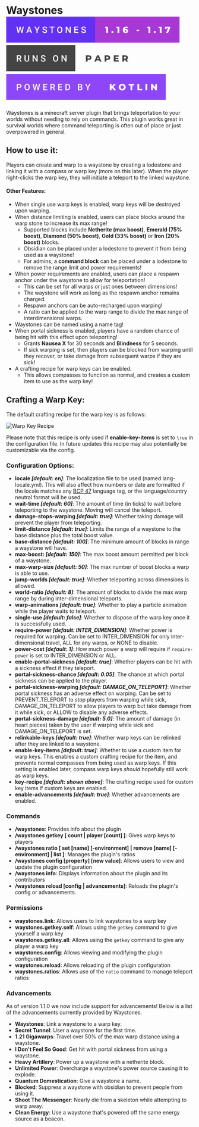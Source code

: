 
# Waystones [![Badge](badge/support.svg)](https://www.spigotmc.org/resources/waystones.93917/) [![Paper](badge/paper.svg)](https://papermc.io/) [![Kotlin](badge/kotlin.svg)](https://kotlinlang.org)

Waystones is a minecraft server plugin that brings teleportation to your worlds without needing to rely on commands. This plugin works great in survival worlds where command teleporting is often out of place or just overpowered in general.  
  
## How to use it:  
  
Players can create and warp to a waystone by creating a lodestone and linking it with a compass or warp key (more on this later). When the player right-clicks the warp key, they will initiate a teleport to the linked waystone.  

#### Other Features:

- When single use warp keys is enabled, warp keys will be destroyed upon warping.
- When distance limiting is enabled, users can place blocks around the warp stone to increase its max range!
	- Supported blocks include **Netherite (max boost)**, **Emerald (75% boost)**, **Diamond (50% boost)**, **Gold (33% boost)** or **Iron (20% boost)** blocks.
	- Obsidian can be placed under a lodestone to prevent it from being used as a waystone!
	- For admins, a **command block** can be placed under a lodestone to remove the range limit and power requirements!
- When power requirements are enabled, users can place a respawn anchor under the waystone to allow for teleportation!
	- This can be set for all warps or just ones between dimensions!
	- The waystone will work as long as the respawn anchor remains charged.
	- Respawn anchors can be auto-recharged upon warping!
	- A ratio can be applied to the warp range to divide the max range of interdimensional warps.
- Waystones can be named using a name tag!
- When portal sickness is enabled, players have a random chance of being hit with this effect upon teleporting!
	- Grants **Nausea X** for 30 seconds and **Blindness** for 5 seconds.
	- If sick warping is set, then players can be blocked from warping until they recover, or take damage from subsequent warps if they are sick!
- A crafting recipe for warp keys can be enabled.
	- This allows compasses to function as normal, and creates a custom item to use as the warp key!

## Crafting a Warp Key:

The default crafting recipe for the warp key is as follows:

<img alt="Warp Key Recipe" src="https://i.imgur.com/N2t9pn1.png" width="500"/>

Please note that this recipe is only used if **enable-key-items** is set to `true` in the configuration file. In future updates this recipe may also potentially be customizable via the config.

### Configuration Options:  
  
- **locale *[default: en]***: The localization file to be used (named lang-locale.yml). This will also affect how numbers or date are formatted if the locale matches any [BCP 47](https://www.iana.org/assignments/language-subtag-registry/language-subtag-registry) language tag, or the language/country neutral format will be used.
- **wait-time *[default: 60]***: The amount of time (in ticks) to wait before teleporting to the waystone. Moving will cancel the teleport.
- **damage-stops-warping *[default: true]***: Whether taking damage will prevent the player from teleporting.
- **limit-distance *[default: true]***: Limits the range of a waystone to the base distance plus the total boost value.
- **base-distance *[default: 100]***: The minimum amount of blocks in range a waystone will have.
- **max-boost: *[default: 150]***: The max boost amount permitted per block of a waystone. 
- **max-warp-size *[default: 50]***: The max number of boost blocks a warp is able to use.
- **jump-worlds *[default: true]***: Whether teleporting across dimensions is allowed.
- **world-ratio *[default: 8]***: The amount of blocks to divide the max warp range by during inter-dimensional teleports. 
- **warp-animations *[default: true]***: Whether to play a particle animation while the player waits to teleport.
- **single-use *[default: false]***: Whether to dispose of the warp key once it is successfully used.
- **require-power *[default: INTER_DIMENSION]***: Whether power is required for warping. Can be set to INTER_DIMENSION for only inter-dimensional travel, ALL for any warps, or NONE to disable.
- **power-cost *[default: 1]***: How much power a warp will require if `require-power` is set to INTER_DIMENSION or ALL.
- **enable-portal-sickness *[default: true]***: Whether players can be hit with a sickness effect if they teleport.
- **portal-sickness-chance *[default: 0.05]***: The chance at which portal sickness can be applied to the player.
- **portal-sickness-warping *[default: DAMAGE_ON_TELEPORT]***: Whether portal sickness has an adverse effect on warping. Can be set to PREVENT_TELEPORT to stop players from warping while sick, DAMAGE_ON_TELEPORT to allow players to warp but take damage from it while sick, or ALLOW to disable any adverse effects.
- **portal-sickness-damage *[default: 5.0]***: The amount of damage (in heart pieces) taken by the user if warping while sick and DAMAGE_ON_TELEPORT is set.
- **relinkable-keys *[default: true]***: Whether warp keys can be relinked after they are linked to a waystone.
- **enable-key-items *[default: true]***: Whether to use a custom item for warp keys. This enables a custom crafting recipe for the item, and prevents normal compasses from being used as warp keys. If this setting is enabled later, compass warp keys *should* hopefully still work as warp keys.
- **key-recipe *[default: shown above]***: The crafting recipe used for custom key items if custom keys are enabled.
- **enable-advancements *[default: true]***: Whether advancements are enabled.

### Commands

- **/waystones**: Provides info about the plugin
- **/waystones getkey [ count | player [count] ]**: Gives warp keys to players
- **/waystones ratio [ set <value> [name] [-environment] | remove [name] [-environment] | list ]**: Manages the plugin's ratios
- **/waystones config [property] [new value]**: Allows users to view and update the plugin configuration
- **/waystones info**: Displays information about the plugin and its contributors
- **/waystones reload [config | advancements]**: Reloads the plugin's config or advancements.

### Permissions

- **waystones.link**: Allows users to link waystones to a warp key
- **waystones.getkey.self**: Allows using the `getkey` command to give yourself a warp key
- **waystones.getkey.all**: Allows using the `getkey` command to give any player a warp key
- **waystones.config**: Allows viewing and modifying the plugin configuration
- **waystones.reload**: Allows reloading of the plugin configuration
- **waystones.ratios**: Allows use of the `ratio` command to manage teleport ratios

### Advancements

As of version 1.1.0 we now include support for advancements! Below is a list of the advancements currently provided by Waystones. 

- **Waystones**: Link a waystone to a warp key.
- **Secret Tunnel**: User a waystone for the first time.
- **1.21 Gigawarps**: Travel over 50% of the max warp distance using a waystone.
- **I Don't Feel So Good**: Get hit with portal sickness from using a waystone.
- **Heavy Artillery**: Power up a waystone with a netherite block.
- **Unlimited Power**: Overcharge a waystone's power source causing it to explode.
- **Quantum Domestication**: Give a waystone a name.
- **Blocked**: Suppress a waystone with obsidian to prevent people from using it.
- **Shoot The Messenger**: Nearly die from a skeleton while attempting to warp away.
- **Clean Energy**: Use a waystone that's powered off the same energy source as a beacon.